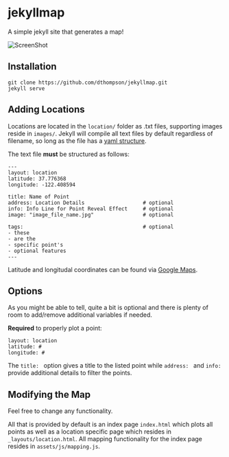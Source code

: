 jekyllmap
=========

A simple jekyll site that generates a map!

![ScreenShot](https://raw.github.com/mick/jekyllmap/general/example.png)

Installation
-------------
    git clone https://github.com/dthompson/jekyllmap.git
    jekyll serve

Adding Locations
-----------------
Locations are located in the `location/` folder as .txt files, supporting images reside in `images/`. Jekyll will compile all text files by default regardless of filename, so long as the file has a [yaml structure](http://rhnh.net/2011/01/31/yaml-tutorial).

The text file **must** be structured as follows:

    ---
    layout: location
    latitude: 37.776368
    longitude: -122.408594

    title: Name of Point
    address: Location Details					# optional
    info: Info Line for Point Reveal Effect 	# optional
    image: "image_file_name.jpg"				# optional

    tags:										# optional
    - these
    - are the
    - specific point's
    - optional features
    ---

Latitude and longitudal coordinates can be found via [Google Maps](http://universimmedia.pagesperso-orange.fr/geo/loc.htm).


Options
---------
As you might be able to tell, quite a bit is optional and there is plenty of room to add/remove additional variables if needed.

**Required** to properly plot a point:

    layout: location
    latitude: #
    longitude: #

The `title: ` option gives a title to the listed point while `address: ` and `info: ` provide additional details to filter the points.


Modifying the Map
------------------
Feel free to change any functionality. 

All that is provided by default is an index page `index.html` which plots all points as well as a location specific page which resides in `_layouts/location.html`. All mapping functionality for the index page resides in `assets/js/mapping.js`.